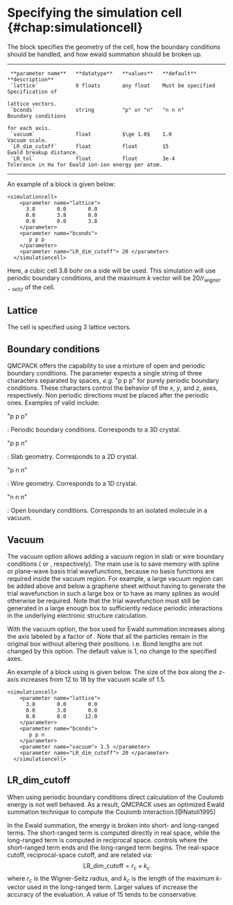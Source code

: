 Specifying the simulation cell {#chap:simulationcell}
==============================

The block specifies the geometry of the cell, how the boundary
conditions should be handled, and how ewald summation should be broken
up.

  -- -------------------- -------------- ------------ ------------------- ----------------------------------------------------
                                                                          
                                                                          
                                                                          
     **parameter name**   **datatype**   **values**   **default**         **description**
     `lattice`            9 floats       any float    Must be specified   Specification of
                                                                          lattice vectors.
     `bconds`             string         "p" or "n"   "n n n"             Boundary conditions
                                                                          for each axis.
     `vacuum`             float          $\ge 1.0$    1.0                 Vacuum scale.
     `LR_dim_cutoff`      float          float        15                  Ewald breakup distance.
     `LR_tol`             float          float        3e-4                Tolerance in Ha for Ewald ion-ion energy per atom.
  -- -------------------- -------------- ------------ ------------------- ----------------------------------------------------

An example of a block is given below:

``` {style="QMCPXML"}
<simulationcell>
    <parameter name="lattice">
      3.8       0.0       0.0
      0.0       3.8       0.0
      0.0       0.0       3.8
    </parameter>
    <parameter name="bconds">
       p p p
    </parameter>
    <parameter name="LR_dim_cutoff"> 20 </parameter>
  </simulationcell>
```

Here, a cubic cell 3.8 bohr on a side will be used. This simulation will
use periodic boundary conditions, and the maximum $k$ vector will be
$20/r_{wigner-seitz}$ of the cell.

Lattice
-------

The cell is specified using 3 lattice vectors.

Boundary conditions
-------------------

QMCPACK offers the capability to use a mixture of open and periodic
boundary conditions. The parameter expects a single string of three
characters separated by spaces, *e.g.* "p p p" for purely periodic
boundary conditions. These characters control the behavior of the $x$,
$y$, and $z$, axes, respectively. Non periodic directions must be placed
after the periodic ones. Examples of valid include:

"p p p"

:   Periodic boundary conditions. Corresponds to a 3D crystal.

"p p n"

:   Slab geometry. Corresponds to a 2D crystal.

"p n n"

:   Wire geometry. Corresponds to a 1D crystal.

"n n n"

:   Open boundary conditions. Corresponds to an isolated molecule in a
    vacuum.

Vacuum
------

The vacuum option allows adding a vacuum region in slab or wire boundary
conditions ( or , respectively). The main use is to save memory with
spline or plane-wave basis trial wavefunctions, because no basis
functions are required inside the vacuum region. For example, a large
vacuum region can be added above and below a graphene sheet without
having to generate the trial wavefunction in such a large box or to have
as many splines as would otherwise be required. Note that the trial
wavefunction must still be generated in a large enough box to
sufficiently reduce periodic interactions in the underlying electronic
structure calculation.

With the vacuum option, the box used for Ewald summation increases along
the axis labeled by a factor of . Note that all the particles remain in
the original box without altering their positions. i.e. Bond lengths are
not changed by this option. The default value is 1, no change to the
specified axes.

An example of a block using is given below. The size of the box along
the z-axis increases from 12 to 18 by the vacuum scale of 1.5.

``` {style="QMCPXML"}
<simulationcell>
    <parameter name="lattice">
      3.8       0.0       0.0
      0.0       3.8       0.0
      0.0       0.0      12.0
    </parameter>
    <parameter name="bconds">
       p p n
    </parameter>
    <parameter name="vacuum"> 1.5 </parameter>
    <parameter name="LR_dim_cutoff"> 20 </parameter>
  </simulationcell>
```

LR\_dim\_cutoff
---------------

When using periodic boundary conditions direct calculation of the
Coulomb energy is not well behaved. As a result, QMCPACK uses an
optimized Ewald summation technique to compute the Coulomb
interaction.[@Natoli1995]

In the Ewald summation, the energy is broken into short- and long-ranged
terms. The short-ranged term is computed directly in real space, while
the long-ranged term is computed in reciprocal space. controls where the
short-ranged term ends and the long-ranged term begins. The real-space
cutoff, reciprocal-space cutoff, and are related via:
$$\mathrm{LR\_dim\_cutoff} = r_{c} \times k_{c}$$ where $r_{c}$ is the
Wigner-Seitz radius, and $k_{c}$ is the length of the maximum $k$-vector
used in the long-ranged term. Larger values of increase the accuracy of
the evaluation. A value of 15 tends to be conservative.